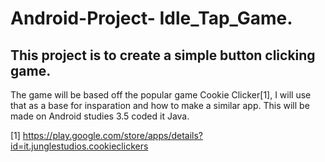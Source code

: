 # Android-Project- Idle_Tap_Game. 
This project is to create a simple button clicking game.
-----------------------------------------------
The game will be based off the popular game Cookie Clicker[1], I will use that
as a base for insparation and how to make a similar app. This will be made on 
Android studies 3.5 coded it Java.



[1] https://play.google.com/store/apps/details?id=it.junglestudios.cookieclickers

